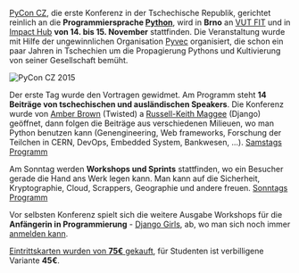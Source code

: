[PyCon CZ](http://cz.pycon.org/), die erste Konferenz in der Tschechische Republik, gerichtet reinlich an die **Programmiersprache [Python](http://python.cz/)**, wird in **Brno** an [VUT FIT](http://www.fit.vutbr.cz/) und in [Impact Hub](http://www.hubbrno.cz/) **von 14. bis 15. November** stattfinden. Die Veranstaltung wurde mit Hilfe der ungewinnlichen Organisation [Pyvec](http://pyvec.org/) organisiert, die schon ein paar Jahren in Tschechien um die Propagierung Pythons und Kultivierung von seiner Gesellschaft bemüht.

![PyCon CZ 2015](https://raw.githubusercontent.com/pyvec/cz.pycon.org-2015/master/static/files/static/images/pycon-cz-logo.png)

Der erste Tag wurde den Vortragen gewidmet. Am Programm steht **14 Beiträge von tschechischen und ausländischen Speakers**. Die Konferenz wurde von [Amber Brown](https://twitter.com/hawkieowl) (Twisted) a [Russell-Keith Maggee](https://twitter.com/freakboy3742) (Django) geöffnet, dann folgen die Beiträge aus verschiedenen Milieuen, wo man Python benutzen kann (Genengineering, Web frameworks, Forschung der Teilchen in CERN, DevOps, Embedded System, Bankwesen, ...). [Samstags Programm](https://cz.pycon.org/2015/talks/)

Am Sonntag werden **Workshops und Sprints** stattfinden, wo ein Besucher gerade die Hand ans Werk legen kann. Man kann auf die Sicherheit, Kryptographie, Cloud, Scrappers, Geographie und andere freuen. [Sonntags Programm](https://cz.pycon.org/2015/workshops/)

Vor selbsten Konferenz spielt sich die weitere Ausgabe Workshops für die **Anfängerin in Programmierung** - [Django Girls](http://djangogirls.org/brno/), ab, wo man sich noch immer [anmelden kann](https://djangogirls.org/brno/apply/).

[Eintrittskarten wurden von **75€** gekauft](https://cz.pycon.org/2015/about/tickets.html), für Studenten ist verbilligene Variante **45€**.
